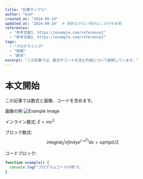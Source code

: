 ```yaml
---
title: "記事サンプル"
author: "UvH"
created_at: "2024-09-19"
updated_at: "2024-09-20"  # 更新日がない場合はこの行を省略
references:
  - "参考文献1, https://example.com/reference1"
  - "参考文献2, https://example.com/reference2"
tags:
  - "プログラミング"
  - "物理"
  - "数学"
excerpt: "この記事では、数式やコードを含む内容について説明しています。"
---
```


# 本文開始

この記事では数式と画像、コードを含めます。

画像の例
![Example Image](https://via.placeholder.com/150)

インライン数式: $E = mc^2$

ブロック数式:
$$
integral_0^infinity e^(-x^2) d x = sqrt(pi)/2
$$

コードブロック:
```js
function example() {
  console.log("プログラムコードの例");
}
```